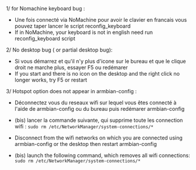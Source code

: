 
1/ for Nomachine keyboard bug :

- Une fois connecté via NoMachine pour avoir le clavier en francais vous pouvez taper lancer le script reconfig_keyboard
- If in NoMachine, your keyboard is not in english need run reconfig_keyboard script

2/ No desktop bug ( or partial desktop bug):

- Si vous démarrez et qu'il n'y plus d'icone sur le bureau et que le clique droit ne marche plus, essayer F5 ou redémarer
- If you start and there is no icon on the desktop and the right click no longer works, try F5 or restart

3/ Hotspot option does not appear in armbian-config :

- Déconnectez vous du reseaux wifi sur lequel vous êtes connecté à l'aide de armbian-config ou du bureau puis redémarer armbian-config
- (bis) lancer la commande suivante, qui supprime toute les connection wifi : `sudo rm /etc/NetworkManager/system-connections/*`

- Disconnect from the wifi networks on which you are connected using armbian-config or the desktop then restart armbian-config
- (bis) launch the following command, which removes all wifi connections: `sudo rm /etc/NetworkManager/system-connections/*`
